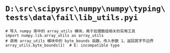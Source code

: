 # `D:\src\scipysrc\numpy\numpy\typing\tests\data\fail\lib_utils.pyi`

```
# 导入 numpy 库中的 array_utils 模块，用于处理数组相关的实用工具
import numpy.lib.array_utils as array_utils
# 调用 array_utils 模块中的 byte_bounds 函数，传入参数 1，返回其字节边界
array_utils.byte_bounds(1)  # E: incompatible type
```